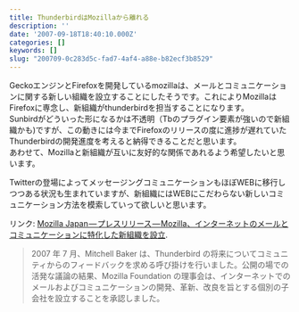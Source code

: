 ```yaml
---
title: ThunderbirdはMozillaから離れる
description: ''
date: '2007-09-18T18:40:10.000Z'
categories: []
keywords: []
slug: "200709-0c283d5c-fad7-4af4-a88e-b82ecf3b8529"
---
```

GeckoエンジンとFirefoxを開発しているmozillaは、メールとコミュニケーションに関する新しい組織を設立することにしたそうです。これによりMozillaはFirefoxに専念し、新組織がthunderbirdを担当することになります。  
Sunbirdがどういった形になるかは不透明（Tbのプラグイン要素が強いので新組織かも)ですが、この動きには今までFirefoxのリリースの度に進捗が遅れていたThunderbirdの開発進度を考えると納得できることだと思います。  
あわせて、Mozillaと新組織が互いに友好的な関係であれるよう希望したいと思います。

Twitterの登場によってメッセージングコミュニケーションもほぼWEBに移行しつつある状況も生まれていますが、新組織にはWEBにこだわらない新しいコミュニケーション方法を模索していって欲しいと思います。

リンク: [Mozilla Japan — プレスリリース — Mozilla、インターネットのメールとコミュニケーションに特化した新組織を設立](http://www.mozilla-japan.org/press/releases/2007/09/17/ "Mozilla Japan - プレスリリース - Mozilla、インターネットのメールとコミュニケーションに特化した新組織を設立").

> 2007 年 7 月、Mitchell Baker は、Thunderbird の将来についてコミュニティからのフィードバックを求める呼び掛けを行いました。公開の場での活発な議論の結果、Mozilla Foundation の理事会は、インターネットでのメールおよびコミュニケーションの開発、革新、改良を旨とする個別の子会社を設立することを承認しました。